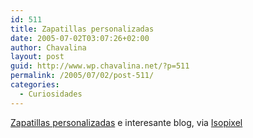 ```yaml
---
id: 511
title: Zapatillas personalizadas
date: 2005-07-02T03:07:26+02:00
author: Chavalina
layout: post
guid: http://www.wp.chavalina.net/?p=511
permalink: /2005/07/02/post-511/
categories:
  - Curiosidades
---
```

<a href="http://aerosolblog.blogspot.com/2005/06/zapatillas-personalizadas.html" target="_blank">Zapatillas personalizadas</a> e interesante blog, via <a href="http://www.isopixel.net/archivos/2005/06/tenis-personalizados/" target="_blank">Isopixel</a>